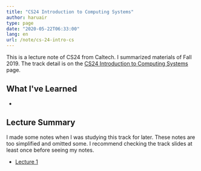 ```yaml
---
title: "CS24 Introduction to Computing Systems"
author: haruair
type: page
date: "2020-05-22T06:33:00"
lang: en
url: /note/cs-24-intro-cs
---
```


This is a lecture note of CS24 from Caltech. I summarized materials of Fall 2019. The track detail is on the [CS24 Introduction to Computing Systems](http://courses.cms.caltech.edu/cs24/19fa/) page.

## What I've Learned


-

## Lecture Summary


I made some notes when I was studying this track for later. These notes are too simplified and omitted some. I recommend checking the track slides at least once before seeing my notes.

- [Lecture 1](/note/cs-24-intro-cs/lecture-1)
